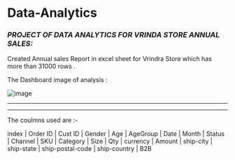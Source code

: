 # Data-Analytics



### **_PROJECT OF DATA ANALYTICS FOR VRINDA STORE ANNUAL SALES:_** 

Created Annual sales Report in excel sheet for Vrindra Store which has more than 31000 rows .

The Dashboard image of analysis : 

![image](https://github.com/sck-30598/Data-Analytics/assets/135603646/d2f9de53-aa9a-422c-9880-c32b86754860)


________________________________________________________________
________________________________________________________________



The coulmns used are :- 

index | Order ID | Cust ID | Gender | Age | AgeGroup | Date | Month | Status | Channel | SKU | Category | Size | Qty | currency | Amount | ship-city | ship-state | ship-postal-code | ship-country | B2B



